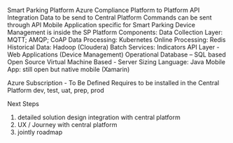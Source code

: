 
Smart Parking Platform
Azure Compliance
Platform to Platform API Integration
Data to be send to Central Platform 
Commands can be sent through API
Mobile Application specific for Smart Parking
Device Management is inside the SP Platform
Components:
Data Collection Layer: MQTT; AMQP; CoAP
Data Processing: Kubernetes
Online Processing: Redis
Historical Data: Hadoop (Cloudera)
Batch Services: Indicators
API Layer - Web Applications (Device Management)
Operational Database – SQL based
Open Source
Virtual Machine Based - Server Sizing
Language: Java
Mobile App: still open but native mobile (Xamarin)

Azure Subscription - To Be Defined
Requires to be installed in the Central Platform
dev, test, uat, prep, prod

Next Steps
1. detailed solution design integration with central platform
2. UX / Journey with central platform
3. jointly roadmap 
